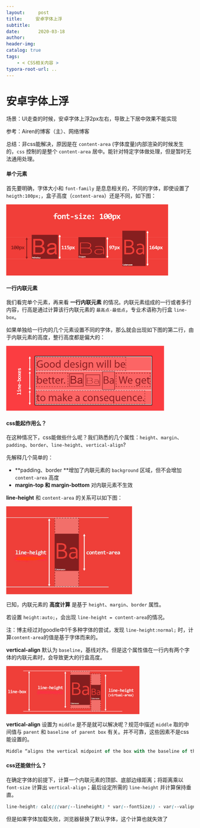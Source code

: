 ```yaml
---
layout:     post
title:     安卓字体上浮
subtitle:  
date:       2020-03-18
author:     
header-img: 
catalog: true
tags:
    - < CSS相关内容 >
typora-root-url: ..
---
```



# 安卓字体上浮

场景：UI走查的时候，安卓字体上浮2px左右，导致上下居中效果不能实现

参考：Airen的博客（主）、网络博客

总结：非css能解决，原因是在 `content-area` (字体度量)内部渲染的时候发生的，`css` 控制的是整个 `content-area` 居中。能针对特定字体做处理，但是暂时无法通用处理。



#### 单个元素

首先要明确，字体大小和 `font-family` 是息息相关的，不同的字体，即使设置了 `heigth:100px;`，盒子高度（`content-area`）还是不同，如下图：

<img src="/../img/assets_2019/font-size-line-height.png" alt="img" style="zoom:58%;" />



#### 一行内联元素

我们看完单个元素，再来看 **一行内联元素** 的情况。内联元素组成的一行或者多行内容，行高是通过计算该行内联元素的 `最高点-最低点`，专业术语称为行盒 `line-box`。

如果单独给一行内的几个元素设置不同的字体，那么就会出现如下图的第二行，由于内联元素的高度，整行高度都是偏大的：

<img src="/../img/assets_2019/image-20200318183637692.png" alt="image-20200318183637692" style="zoom:58%;" />



#### css能起作用么？

在这种情况下，css能做些什么呢？我们熟悉的几个属性：`height`、`margin`、`padding`、`border`、`line-height`、`vertical-align`?

先解释几个简单的：

- **padding、border **增加了内联元素的 `background` 区域，但不会增加 `content-area` 高度
- **margin-top 和 margin-bottom** 对内联元素不生效

**line-height** 和 `content-area` 的关系可以如下图：

<img src="/../img/assets_2019/image-20200318225805267.png" alt="image-20200318225805267" style="zoom:33%;" />

已知，内联元素的 **高度计算** 是基于 `height`、`margin`、`border` 属性。

若设置 `height:auto;`，会出现 `line-height = content-area`的情况。



注：博主经过对goodle中1千多种字体的尝试，发现 `line-height:normal;` 时，计算`content-area`的值是基于字体而来的。



**vertical-align** 默认为 `baseline`，基线对齐。但是这个属性值在一行内有两个字体的内联元素时，会导致更大的行盒高度。

<img src="/../img/assets_2019/image-20200318231259864.png" alt="image-20200318231259864" style="zoom:35%;" />

**vertical-align** 设置为 `middle` 是不是就可以解决呢？规范中描述 `middle` 取的中间值与 `parent` 和 `baseline of parent box` 有关。并不可靠，这些因素不是css能设置的。

```js
Middle “aligns the vertical midpoint of the box with the baseline of the parent box plus half the x-height of the parent”
```



#### css还能做什么？

在确定字体的前提下，计算一个内联元素的顶部、底部边缘距离；将距离乘以 `font-size` 计算出 `vertical-align`；最后设定所需的 `line-height` 并计算保持垂直。

```css
line-height: calc(((var(--lineheight) * var(--fontSize)) - var(--valign)) * 1px); }
```

但是如果字体加载失败，浏览器替换了默认字体，这个计算也就失效了